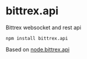 # bittrex.api
Bittrex websocket and rest api

```
npm install bittrex.api
```

Based on [node.bittrex.api](https://github.com/dparlevliet/node.bittrex.api)
